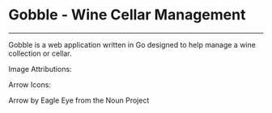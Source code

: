 # Gobble - Wine Cellar Management

---

Gobble is a web application written in Go designed to help manage a wine collection or cellar.


Image Attributions:

Arrow Icons:

Arrow by Eagle Eye from the Noun Project
